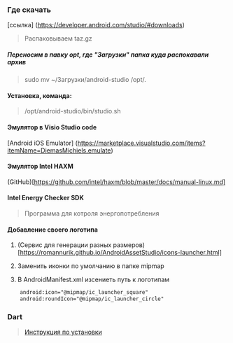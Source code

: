 ###  Где скачать    
[ссылка] (https://developer.android.com/studio/#downloads)

> Распаковываем taz.gz      


##### Переносим в павку opt, где "Загрузки" папка куда распокавали архив
> sudo mv ~/Загрузки/android-studio /opt/.


#### Установка, команда:    
> /opt/android-studio/bin/studio.sh

#### Эмулятор в Visio Studio code
[Android iOS Emulator] (https://marketplace.visualstudio.com/items?itemName=DiemasMichiels.emulate)

#### Эмулятор Intel HAXM 
(GitHub)[https://github.com/intel/haxm/blob/master/docs/manual-linux.md]      


#### Intel Energy Checker SDK
> Программа для котроля энергопотребления 


#### Добавление своего логотипа

1. (Сервис для генерации разных размеров)[https://romannurik.github.io/AndroidAssetStudio/icons-launcher.html]     

2. Заменить иконки по умолчанию в папке mipmap      

3. В AndroidManifest.xml изсениеть путь к логотипам       
```xml
    android:icon="@mipmap/ic_launcher_square"
    android:roundIcon="@mipmap/ic_launcher_circle"
```
### Dart
> [Инструкция по установки](https://dart.dev/get-dart)    